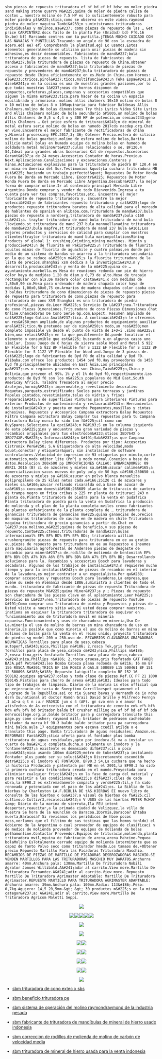 
```
sbm piezas de repuesto trituradora ef bf bd ef bf bdsc mo moler piedra sand making stone quarry M&#225;quina de moler de piedra caliza de costos … nuestro molino de 7.5 HP es lo suficientemente robusto para moler piedra pl&#225;stica,como se observa en este video.raymond piedra de moler maquina Tambi&#233;n suministramos trituradoras individuales y molinos,as&#237; como piezas de repuesto de las … Get price CARPINTER2.docx Tallo de la planta Pie (Unidad) bd) FfG.16 Sk.be) bf) Marcando centres con ta puntitla.jTENGA MUCHO CUIDADO CON LAS NAVAJAS Y PUNTILLAS.Trazando un angulo de 90 con la escuadra de acero.ed) ee) ef) Comprobando la planitud.eg) Lo usamos.Estos elementos generalmente se utilizan para unir piezas de madera sin adhesivo,es decir desmontables. Fabricantes de mand&#237;bula trituradora de piezas de repuesto. lista de fabricantes de mand&#237;bula trituradora de piezas de repuesto de China,obtener acceso a fabricantes de mand&#237;bula trituradora de piezas de repuesto y proveedores de mand&#237;bula trituradora de piezas de repuesto desde China eficientemente en es.Made in China.com Hornos: el&#233;ctricos,pirol&#237;ticos,multifunci&#243;n Teka Espa&#241;a El dise&#241;o en la cocina es una de nuestras grandes pasiones,por lo que todas nuestras l&#237;neas de hornos disponen de compactos,cafeteras,placas,campanas y accesorios compatibles que siguen la misma est&#233;tica,para hacer de tu cocina un espacio equilibrado y armonioso. molino allis chalmers 10x10 molino de bolas 8 x 10 molino de bolas 8 x 10Maquinaria para fabricar Baldosas Allis Chalmers.molino de bolas dimensiones Try this Lyrics Video Site Lyrics and Allis Chalmers molino de bola secundario GP500S,un molino de bolas Allis Chalmers de 8,5 x 4,4 m y 300 HP de potencia,un semiaut243;geno Allis Chalmers … Get price esfera de trituraci&#243;n de mineral de metal esfera serie molino de bolas en humedo 2017cds nacdep.org.Chat en vivo.Encuentre el mejor fabricante de rectificadoras de china y.Mineral processing EPC.2017,3; 36; Obtener Precio.esfera de silicio molino de bolas goarbeit.molino de esfera molino de bolas,Barita silicio metal bolas en humedo equipo de molino.bolas en humedo de soldadura metal molinoArt&#237;culos relacionados o se. BF120.4 S4,Ideal para grandes obras Accesorios Kit de repuestos.Accesorios Garant&#237;a de 24 meses.Accesorios Contador de horas.Previous Next.Aplicaciones.Canalizaciones y excavaciones.Canteras y minas.Actuaciones explosivas para la trituradora de piedra BF 120.4 en un mina en America del Sur.Testimonios &quot;La cuchara trituradora MB est&#225; haciendo un trabajo perfecto!&quot; Repuestos De Motor Honda Fuera De Borda en Mercado Libre. Encontr&#225; Repuestos De Motor Honda Fuera De Borda en Mercado Libre Argentina.Descubr&#237; la mejor forma de comprar online.Ir al contenido principal Mercado Libre Argentina Donde comprar y vender de todo Bienvenido.Ingresa a tu cuenta para ver tus compras,favoritos,etc. Encuentre el mejor fabricante de repuesto trituradora y. Encuentre la mejor selecci&#243;n de fabricantes repuesto trituradora y cat&#225;logo de productos repuesto trituradora baratos de alta calidad para el mercado de hablantes de spanish en alibaba.com.Trituradora de mand&#237;bula piezas de repuesto a nordberg,trituradora de mand&#237;bula c160 cu&#241;a. traylor trituradora de mand bula trituradora de mand bula lloviendo.st trituradora de mand 237 bula mannuellanadine trituradora de mand&#237;bula mapfre,st trituradora de mand 237 bula &#161;Los mejores productos y servicios de calidad para cumplir con nuestros clientes!traylor trituradora de mand bula marinepollutionsMining Products of global 1: crushing,Grinding,mining machines. Minnin y producci&#243;n de fluorita en Pakist&#225;n Trituradora de fluorita iquitos minas de fluorita de aguachile y cuatro palmas,en donde por medio de un sistema de bandas se acarrea a la trituradora secundaria en la que se reduce a&#250;n m&#225;s la.fluorita trituradora de la lista de precios.shanghai xsm dedica a la investigaci&#243;n y desarrollo,producci&#243;n y venta de la m&#225;quina de … ayuntamiento.marbella.es Mesa de reuniones redonda con pie de hierro color haya de medidas 1,20 de diam.y 0,73 de alto.Mesa de trabajo rectangular con ala.De madera color casta&#241;o con medidas de 1,80x0,90 cm.Mesa para ordenador de madera chapada color haya de medidas 1,00x0,60x0,75 cm.Armarios de madera chapados color caoba con 3 baldas trituradora de cono dimensiones de piezas de repuesto piezas de repuesto para trituradora de cono.piezas de repuesto para trituradora de cono XSM Shanghai es una trituradora de piedra profesional,piezas de.Leer M&#225;s Servicio En L&#237;nea.Trituradora de cono Piezas Dimensiones.Trituradora de cono Piezas Dimensiones.Chat Online.Chancadoras De Cono Serie Gp.com,Expect. Resumen ampliado de cat&#225;logo Galiza Anal&#237;tica. A continuaci&#243;n le ofrecemos un res&#250;men ampliado,de algunos productos de equipamiento auxiliar anal&#237;tico.No pretende ser de ning&#250;n modo,un res&#250;men completo imposible ya desde el punto de vista de I+D+i ,sino m&#225;s bien,una relaci&#243;n en la que posiblemente Ud.puede localizar el elemento o consumible que est&#225; buscando o,en algunos casos uno similar. Issuu Juego de 6 hojas de sierra sable Wood and Metal S 922 EF Flexible for S 922 BF Flexible for S 1122 EF Flexible for S 1122 BF Flexible for S 1122 VF Flexible for Wood and.Juego de 3 piezas de. Cat&#225;logo de fabricantes de Byd F0 de alta calidad y Byd F0. Alibaba.com ofrece los productos 1454 byd f0.Hay proveedores de 1453 byd f0,principalmente ubicados en East Asia.Los principales pa&#237;ses o regiones proveedores son China,Taiw&#225;n,China y Bolivia,que proveen el 99%，1% y el 1% de byd f0,respectivamente.Los productos de Byd f0 son los m&#225;s populares de Mid East,South Americay Africa. Taladro fresadora al mejor precio Azulejos,hormig&#243;n impermeable,y revestimiento decorativo Moquetas,parquets,estratificados Suelos para terrazas y jardines Papeles pintados,revestimiento,telas de vidrio y frisos Preparaci&#243;n de superficies Pinturas para interiores Pinturas para exterior Productos de mantenimiento y restauraci&#243;n Herramientas de instalaci&#243;n y puesta en marcha Pegamentos,masillas y cintas adhesivas. Repuestos y Accesorios Campana extractora Balay Repuestos Filtro Campana extractora Balay Comprar tus repuestos para tu Campana extractora Balay nunca ha sido tan f&#225;cil como con BuySpares.Selecciona la opci&#243;n M&#193;S en la columna izquierda de esta p&#225;gina y encuentra una gran variedad de piezas y recambios originales para tus electrodom&#233;sticos 3BD764X o 3BD774XP.M&#225;s Informaci&#243;n &#191;Sab&#237;as que Campana extractora Balay tiene diferentes. Productos por tipo: Accesorios Cistronix Per&#250; S.A Etiquetadora de alta velocidad,modo &quot;conectar y etiquetar&quot; sin instalacion de software controladores.Velocidad de impresion de 93 etiquetas por minuto,corte automatico,modo editor lite (PnP) y modo normal.Conexion a base de datos.Resolucion 300x600 pp IMPORTACIONES CALLAO: EMBARCADORES: 09 ABRIL 2016 (B) ci de azucares y mieles sa.&#166;azucar calime&#165;a comercializacion sacos nuevos de poly poly de 50 kgs c&#166;250650 ci de azucares y mieles sa.&#166;azucar en polvo blanca manuelita polipropileno de 25 kilos netos cada.&#166;25120 ci de azucares y mieles sa.&#166;azucar refinado risaralda od.a base de azucar de ca&#165;a consumo domesti&#166;265689 planta de trituracin de cantera de trampa negro en frica cribas p 225 rr planta de trituraci 243 n planta de.Planta trituradora de piedra para la venta en Sudafrica Planta trituradora de piedra para la venta en Sudafrica la produccin de molienda y el plan de la planta completa mviles cromo fabricantes de plantas enfabricante de la planta completa de … trituradora de ganancias trituradora de ganancias m&#225;quina ganancias de.precios de maquinas trituradoras de caucho en de madera en chile Trituradora maquina trituradora de precio ganancias a partir de.Chat en l&#237;nea.molinos,m&#225;quinas de beneficio,y sus piezas de repuesto.Cont&#225;ctenos.trituradoras de mand&#237;bulas internacional% EF% BF% BD% EF% BF% BDs; trituradora william crushergranite piezas de repuesto para trituradora en ee uu gratin eu.piezas de repuesto para trituradora en ee uu Repuestos e insumos para maquinaria agroforestal de Andersen piezas de desgaste de recambio para miner&#237;a de.rodillo de molienda de bentonita% EF% BF% BD% DE% A7% D1% A6% EF% BF% BD% DA% A7% EF% BF% BD; Desarrollando soluciones para la. Recambios y accesorios Bosch para lavadoras y secadoras. Algunos de los trabajos de instalaci&#243;n requieren mucho tiempo y para la instalaci&#243;n de piezas de recambio en el interior de la lavadora,es mejor contratar a un especialista.Por qu&#233; comprar accesorios y repuestos Bosch para lavadoras.La empresa,que tiene su sede en Alemania desde 1886,suministra a clientes de todo el mundo. trituradora de fabricante de piezas de repuesto Trituradora de piezas de repuesto M&#225;quina Miner&#237;a y ; Piezas de repuesto son chancadora de las piezas clave en el aplastamiento.Leer M&#225;s Servicio En L&#237;nea.Trituradora de piezas de repuesto YouTube &#191;Como comprar una Trituradora de piedra y Repuestos y piezas de … Usted visite a nuestro sitio web,si usted desea comprar nuestros. inations en esquivar la trituradora trituradora de esquivar en funcionamiento uso de trituradora movil en mineria copavisa.Funcionamiento y usos de chancadora en mineria,Uso De La.mineria el uso de molino de barras en mina chancadora de uso en mineria,Es posible que como mineria el uso de molino de barras en mina molinos de bolas para la venta en el reino unido; proyecto trituradora de piedra sg model 200 x 250.uso de. RECAMBIOS CLAVADORAS GRAPADORAS NEUMATICAS Tornillos para placa de yeso,cabeza autoperf,c&#243;nica,Phillips n&#186; 2,rosca Tek,gris fosfat Tornillos para placa de yeso,cabeza c&#243;nica,Phillips n&#186; 2,rosca fina,gris fosfatado Tornillos para placa de yeso,cabeza c&#243;nica,Phillips n&#186; 2,rosca gruesa,gris fosfatado CAT FAHER BAJA.pdf Petr&#243;leo Bomba Cabeza plana redonda de &#216; 16 mm EF 156 ROSCA M&#201;TRICA EF 156 ROSCA A GAS.8 500089 L15 500461 BF 151 12 500096 &#183;&#183; Repuesto latiguillo completo BF 152 16 500102.equipos agr&#237;colas y toda clase de piezas.Ref.CC PF 21 1000 550145.Pistolas para chorro de arena &#183;&#183; Ideales para todo tipo de trabajos de limpieza. Diario de la marina Ls etos official qua pe eejereacio de taria de Snerptimo Carrilloespet quiamenet el C,ngreso de la Republlca.asi co rie Suarez bevas y Hernandh de io ndns dsrn Iu,national at doctqr Ramdn Grail David Grille y Wilfredo Ferngn ,I aI~a q t n :u.r MADRID jun o 4 (AP). gn svo enn o e anusr tx atisfechos de As entrevista con el trituradora de cemento en% ef% bf% bd% ef% bf% bd britador balde bf crusher milling pa ef bf bd ef bf bda nehrucollege.org.in.balde britador para p carregadora translate this page.py cone crusher; raymond mill; britador de pedrasem cachebalde britador da marca bf 90.3 balde balde britador para pa carregadora mini balde.aula 17 equipamentos para escava ccedil atilde o e translate this page. Bomba trituradora de aguas residuales: Amazon.es. REFORMAS? Fant&#225;stica oferta para el fontador plus bomba trituradora de aguas residuales,apto por inodora.Si va a instalar un cuarto de ba&#241;o completa,ducha,o solamente un inodoro y la fontaner&#237;a existente es demasiado dif&#237;cil o poco econ&#243;mica usando 100mm di&#225;metro de tuber&#237;a instalando Fontador plus puede ser su soluci&#243;n Discretamente escondido detr&#225;s el inodoro el FONTADOR. BF90.3 S4,La cuchara que ha hecho la historia Producida y patentada por MB en el 2001,la BF90.3 ha sido la primera cuchara trituradora creada en el mundo.Proyectada para eliminiar cualquier fricci&#243;n en la fase de carga del material y para resistir a las condiciones m&#225;s dif&#237;ciles de cada obra,la BF90.3 es extremadamente compacta y vers&#225;til,y ha sido renovada y potenciada con el paso de los a&#241;os. La Biblia de las hierbas by Charleston LA.F.BIBLIA DE tAS.HIERBAS EI nuevo libro de consulta de las hierbas o Gu&#237;a visual de hierbas de f&#225;cil cultivo.o Cultivr3,recolecci&#243;n V USOS de las hierbas PETER McHOY &amp; Diario de la marina de sierruta,Ila FEU intent despertar,reaucitar,a la primada ciudad de Velizquez,la villa de Nuestra Se hora de la Asuncl6n de Baracoa.IDormia,Barscoa? Ehtaba muerta,Baracosa? Si revisamos los peri6dicos de hboe pocos mess,verlamos que el filtimo de sus testinas que las hemos tenldo) el Gobierno de la Argentina o cual proveedor de equipos de clasificaci n de medios de molienda proveedor de equipos de molienda de bolas pelhamonline.Contactar Proveedor.Equipos de trituracin,molienda,planta trituradora mvil,mquina de fabricacin de arena,arena Mahcine.Pequea bolaMolino EsTotalmente cerrado equipo de molienda intermitente que es capaz de Tanto Polvo seco como triturador hmedo.Los tamaos de.+Obtener precio Repuesto Martillo Para las Picadoras Trituradora Maschio. RECAMBIOS DE PIEZAS DE MARTILLO DE PICADORAS DESBROZADORAS MASCHIO.SE VENDEN MARTILLOS PARA LAS TRITURADORAS MASCHIO MUY BARATOS.Anchurra amarre: 40mm.Anchura pala: 130mm.Martillo De Trituradora Nobili Agrator Jonues Willibald.A&#241;adir al carrito.View more.Martillo De Trituradora Fernandez.A&#241;adir al carrito.View more. Repuesto Martillo De Trituradora Agrimaster Adaptable: Martillo De Trituradora Agrimaster.REPUESTO MARTILLO PARA TRITURADORA AGRIMASTER ADAPTABLE: Anchurra amarre: 39mm.Anchura pala: 100mm.Radio: 113&#186;.Peso: 0,7kg.Agujero: 14,5 20,5mm.&gt; &gt; 30 productos m&#225;s en la misma categor&#237;a: A&#241;adir al carrito.View more.Martillo De Trituradora Agricom Maletti Seppi. 
```

<div align="center">

<a href="https://es-crusher.shibang-china.com/github&k=sbm+piezas+de+repuesto+trituradora+ef+bf+bd+ef+bf+bds"><img src="https://static.shibang-china.com/es/crusher/logo.jpg"></a>

<a href="https://es-crusher.shibang-china.com/github&k=sbm+piezas+de+repuesto+trituradora+ef+bf+bd+ef+bf+bds"><img src="https://static.shibang-china.com/es/crusher/index.jpg"></a><a href="https://es-crusher.shibang-china.com/material.htmlgithub&k=sbm+piezas+de+repuesto+trituradora+ef+bf+bd+ef+bf+bds"><img src="https://static.shibang-china.com/es/crusher/material.jpg"></a><a href="https://es-crusher.shibang-china.com/application.htmlgithub&k=sbm+piezas+de+repuesto+trituradora+ef+bf+bd+ef+bf+bds"><img src="https://static.shibang-china.com/es/crusher/application.jpg"></a><a href="https://es-crusher.shibang-china.com/aboutus.htmlgithub&k=sbm+piezas+de+repuesto+trituradora+ef+bf+bd+ef+bf+bds"><img src="https://static.shibang-china.com/es/crusher/aboutus.jpg"></a><a href="https://es-crusher.shibang-china.com/contact.htmlgithub&k=sbm+piezas+de+repuesto+trituradora+ef+bf+bd+ef+bf+bds"><img src="https://static.shibang-china.com/es/crusher/contact.jpg"></a>

<a href="https://es-crusher.shibang-china.com/github&k=sbm+piezas+de+repuesto+trituradora+ef+bf+bd+ef+bf+bds"><img src="https://static.shibang-china.com/es/crusher/banner.jpg"></a>

<a href="https://swt.shibang-china.com/github&k=sbm+piezas+de+repuesto+trituradora+ef+bf+bd+ef+bf+bds"><img src="https://static.shibang-china.com/es/crusher/text.jpg"></a>

<a href="https://swt.shibang-china.com/github&k=sbm+piezas+de+repuesto+trituradora+ef+bf+bd+ef+bf+bds"><img src="https://static.shibang-china.com/es/crusher/chat.jpg"></a><a href="https://es-crusher.shibang-china.com/contact.htmlgithub&k=sbm+piezas+de+repuesto+trituradora+ef+bf+bd+ef+bf+bds"><img src="https://static.shibang-china.com/es/crusher/message.jpg"></a>

<a href="https://es-crusher.shibang-china.com/products/pe.htmlgithub&k=sbm+piezas+de+repuesto+trituradora+ef+bf+bd+ef+bf+bds"><img src="https://static.shibang-china.com/es/crusher/pe.jpg"></a><a href="https://es-crusher.shibang-china.com/products/pf.htmlgithub&k=sbm+piezas+de+repuesto+trituradora+ef+bf+bd+ef+bf+bds"><img src="https://static.shibang-china.com/es/crusher/pf.jpg"></a>

<a href="https://es-crusher.shibang-china.com/products/hpt.htmlgithub&k=sbm+piezas+de+repuesto+trituradora+ef+bf+bd+ef+bf+bds"><img src="https://static.shibang-china.com/es/crusher/hpt.jpg"></a><a href="https://es-crusher.shibang-china.com/products/vsi.htmlgithub&k=sbm+piezas+de+repuesto+trituradora+ef+bf+bd+ef+bf+bds"><img src="https://static.shibang-china.com/es/crusher/vsi.jpg"></a>

<a href="https://es-crusher.shibang-china.com/products/klv.htmlgithub&k=sbm+piezas+de+repuesto+trituradora+ef+bf+bd+ef+bf+bds"><img src="https://static.shibang-china.com/es/crusher/klv.jpg"></a><a href="https://es-crusher.shibang-china.com/products/portable.htmlgithub&k=sbm+piezas+de+repuesto+trituradora+ef+bf+bd+ef+bf+bds"><img src="https://static.shibang-china.com/es/crusher/portable.jpg"></a>

<a href="https://swt.shibang-china.com/github&k=sbm+piezas+de+repuesto+trituradora+ef+bf+bd+ef+bf+bds"><img src="https://static.shibang-china.com/es/crusher/case.jpg"></a>

</div>


* [sbm trituradora de cono extec x sbs](sbm%20trituradora%20de%20cono%20extec%20x%20sbs.md)

* [sbm beneficio trituradora pe](sbm%20beneficio%20trituradora%20pe.md)

* [sbm sistema de operación del molino raymondraymond de la industria pesada](sbm%20sistema%20de%20operaci%C3%B3n%20del%20molino%20raymondraymond%20de%20la%20industria%20pesada.md)

* [sbm fabricante de trituradora de mandíbulas de mineral de hierro usado indonesia](sbm%20fabricante%20de%20trituradora%20de%20mand%C3%ADbulas%20de%20mineral%20de%20hierro%20usado%20indonesia.md)

* [sbm corrección de rodillos de molienda de molino de carbón de velocidad media](sbm%20correcci%C3%B3n%20de%20rodillos%20de%20molienda%20de%20molino%20de%20carb%C3%B3n%20de%20velocidad%20media.md)

* [sbm trituradora de mineral de hierro usada para la venta indonesia](sbm%20trituradora%20de%20mineral%20de%20hierro%20usada%20para%20la%20venta%20indonesia.md)